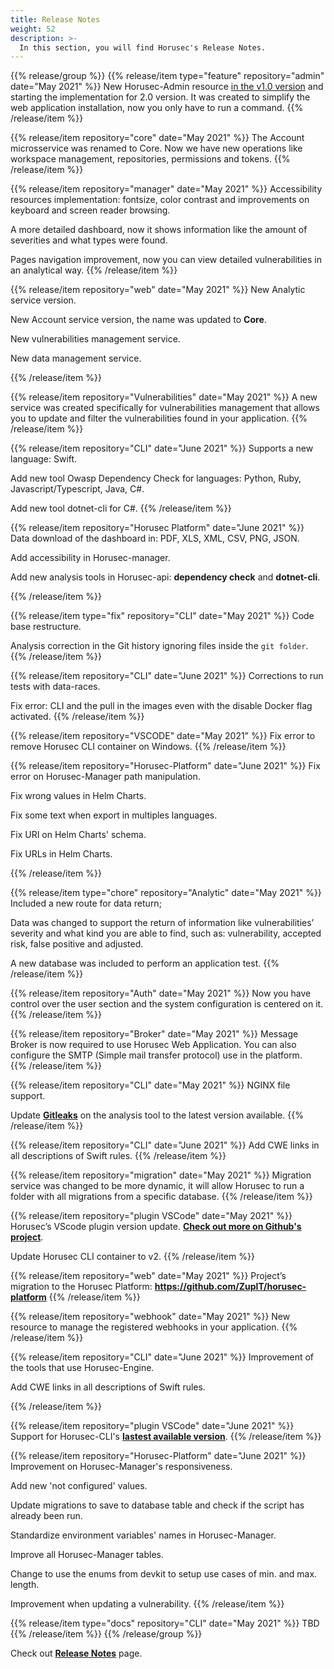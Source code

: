 ```yaml
---
title: Release Notes
weight: 52
description: >-
  In this section, you will find Horusec's Release Notes.
---
```


{{% release/group %}}
{{% release/item type="feature" repository="admin" date="May 2021" %}}
New Horusec-Admin resource <a href="/docs-v1/web/installation/install-with-admin/">in the v1.0 version</a> and starting the implementation for 2.0 version. It was created to simplify the web application installation, now you only have to run a command.
{{% /release/item %}}

{{% release/item repository="core" date="May 2021" %}}
The Account microsservice was renamed to Core. Now we have new operations like workspace management, repositories, permissions and tokens. 
{{% /release/item %}}

{{% release/item repository="manager" date="May 2021" %}}
Accessibility resources implementation: fontsize, color contrast and improvements on keyboard and screen reader browsing. 

A more detailed dashboard, now it shows information like the amount of severities and what types were found. 


Pages navigation improvement, now you can view detailed vulnerabilities in an analytical way.
{{% /release/item %}}

{{% release/item repository="web" date="May 2021" %}}
New Analytic service version.

New Account service version, the name was updated to **Core**.

New vulnerabilities management service.

New data management service.

{{% /release/item %}}

{{% release/item repository="Vulnerabilities" date="May 2021" %}}
 A new service was created specifically for vulnerabilities management that allows you to update and filter the vulnerabilities found in your application. 
{{% /release/item %}}

{{% release/item repository="CLI" date="June 2021" %}}
Supports a new language: Swift. 

Add new tool Owasp Dependency Check for languages: Python, Ruby, Javascript/Typescript, Java, C#.

Add new tool dotnet-cli for C#.
{{% /release/item %}}

{{% release/item repository="Horusec Platform" date="June 2021" %}}
Data download of the dashboard in: PDF, XLS, XML, CSV, PNG, JSON.

Add accessibility in Horusec-manager.

Add new analysis tools in Horusec-api: **dependency check** and **dotnet-cli**.


{{% /release/item %}}

{{% release/item type="fix" repository="CLI" date="May 2021" %}}
Code base restructure.

Analysis correction in the Git history ignoring files inside the `git folder`.
{{% /release/item  %}}

{{% release/item repository="CLI" date="June 2021" %}}
 Corrections to run tests with data-races.

Fix error: CLI and the pull in the images even with the disable Docker flag activated. 
{{% /release/item  %}}

{{% release/item repository="VSCODE" date="May 2021" %}}
 Fix error to remove Horusec CLI container on Windows.
{{% /release/item  %}}

{{% release/item repository="Horusec-Platform" date="June 2021" %}}
Fix error on Horusec-Manager path manipulation. 

Fix wrong values in Helm Charts.

Fix some text when export in multiples languages.

Fix URI on Helm Charts' schema.

Fix URLs in Helm Charts.

{{% /release/item  %}}

{{% release/item type="chore" repository="Analytic" date="May 2021" %}}
Included a new route for data return; 
  
Data was changed to support the return of information like vulnerabilities’ severity and what kind you are able to find, such as: vulnerability, accepted risk, false positive and adjusted. 

A new database was included to perform an application test. 
{{% /release/item  %}}

{{% release/item repository="Auth" date="May 2021" %}}
Now you have control over the user section and the system configuration is centered on it.
{{% /release/item  %}}

{{% release/item repository="Broker" date="May 2021" %}}
Message Broker is now required to use Horusec Web Application. You can also configure the SMTP  (Simple mail transfer protocol) use in the platform.  
{{% /release/item  %}}

{{% release/item repository="CLI" date="May 2021" %}}
NGINX file support.

Update [**Gitleaks**](https://github.com/zricethezav/gitleaks) on the analysis tool to the latest version available.
{{% /release/item  %}}

{{% release/item repository="CLI" date="June 2021" %}}
Add CWE links in all descriptions of Swift rules.
{{% /release/item  %}}

{{% release/item repository="migration" date="May 2021" %}}
Migration service was changed to be more dynamic, it will allow Horusec to run a folder with all migrations from a specific database.
{{% /release/item  %}}

{{% release/item repository="plugin VSCode" date="May 2021" %}}
Horusec’s VScode plugin version update. [**Check out more on Github's project**](https://github.com/ZupIT/horusec-vscode-plugin).

Update Horusec CLI container to v2.
{{% /release/item  %}}

{{% release/item repository="web" date="May 2021" %}}
Project’s migration to the Horusec Platform: **https://github.com/ZupIT/horusec-platform** 
{{% /release/item  %}}

{{% release/item repository="webhook" date="May 2021" %}}
New resource to manage the registered webhooks in your application. 
{{% /release/item  %}}

{{% release/item repository="CLI" date="June 2021" %}}
Improvement of the tools that use Horusec-Engine.

Add CWE links in all descriptions of Swift rules.

{{% /release/item  %}}

{{% release/item repository="plugin VSCode" date="June 2021" %}}
Support for Horusec-CLI's [**lastest available version**](https://github.com/ZupIT/horusec-vscode-plugin ). 
{{% /release/item  %}}

{{% release/item repository="Horusec-Platform" date="June 2021" %}}
Improvement on Horusec-Manager's responsiveness.

Add new 'not configured' values.

Update migrations to save to database table and check if the script has already been run.

Standardize environment variables' names in Horusec-Manager.

Improve all Horusec-Manager tables.

Change to use the enums from devkit to setup use cases of min. and max. length.

Improvement when updating a vulnerability.
{{% /release/item  %}}

  {{% release/item type="docs" repository="CLI" date="May 2021" %}}
  TBD
  {{% /release/item  %}}
{{% /release/group %}}


Check out [**Release Notes**](https://github.com/ZupIT/horusec/releases) page.

